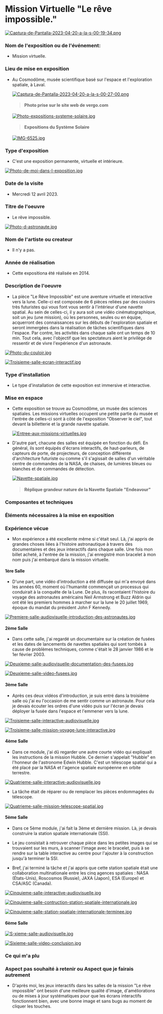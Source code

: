 # Mission Virtuelle "Le rêve impossible."

[![Captura-de-Pantalla-2023-04-20-a-la-s-00-19-34.png](https://i.postimg.cc/QMVzgK9V/Captura-de-Pantalla-2023-04-20-a-la-s-00-19-34.png)](https://postimg.cc/PLsKTxMk)

### Nom de l'exposition ou de l'événement:

- Mission virtuelle.

### Lieu de mise en exposition

- Au Cosmodôme, musée scientifique basé sur l'espace et l'exploration spatiale, à Laval.

  [![Captura-de-Pantalla-2023-04-20-a-la-s-00-27-00.png](https://i.postimg.cc/1zHpzv5q/Captura-de-Pantalla-2023-04-20-a-la-s-00-27-00.png)](https://postimg.cc/XZrZHc5j)
  > #### Photo prise sur le site web de vergo.com

  [![Photo-expositions-systeme-solaire.jpg](https://i.postimg.cc/VvWgRkrk/Photo-expositions-systeme-solaire.jpg)](https://postimg.cc/gLr3cdHC)
  > #### Expositions du Système Solaire
  
  [![IMG-6525.jpg](https://i.postimg.cc/mrNSHbVh/IMG-6525.jpg)](https://postimg.cc/mckMxWvG)
  

### Type d'exposition 

- C'est une exposition permanente, virtuelle et intérieure. 

[![Photo-de-moi-dans-l-exposition.jpg](https://i.postimg.cc/13jQHCPq/Photo-de-moi-dans-l-exposition.jpg)](https://postimg.cc/68ng6h8W)

### Date de la visite

- Mercredi 12 avril 2023.

### Titre de l'oeuvre

- Le rêve impossible. 

[![Photo-d-astronaute.jpg](https://i.postimg.cc/MKJmFVq3/Photo-d-astronaute.jpg)](https://postimg.cc/XXx5ZZZ9)

### Nom de l'artiste ou createur

- Il n'y a pas. 

### Année de réalisation

- Cette expositiona été réalisée en 2014.

### Description de l'oeuvre

- La pièce "Le Rêve Impossible" est une aventure virtuelle et interactive vers la lune. Celle-ci est composée de 6 pièces reliées par des couloirs très futuristes qui vous font vous sentir à l'intérieur d'une navette spatial. Au sein de celles-ci, il y aura soit une vidéo cinématographique, soit un jeu (une mission), où les personnes, seules ou en équipe, acquerront des connaissances sur les débuts de l'exploration spatiale et seront immergées dans la réalisation de tâches scientifiques dans l'espace. Par contre, les activités dans chaque salle ont un temps de 10 min. Tout cela, avec l'objectif que les spectateurs aient le privilège de ressentir et de vivre l'expérience d'un astronaute.

[![Photo-du-couloir.jpg](https://i.postimg.cc/2SZ57gCh/Photo-du-couloir.jpg)](https://postimg.cc/zyq5JtbG)

[![Troisieme-salle-ecran-interactif.jpg](https://i.postimg.cc/tgRcbnhS/Troisieme-salle-ecran-interactif.jpg)](https://postimg.cc/Sn5d7s1C)

### Type d'installation

- Le type d'installation de cette exposition est immersive et interactive. 

### Mise en espace

- Cette exposition se trouve au Cosmodôme, un musée des sciences spatiales. Les missions virtuelles occupent une petite partie du musée et l'entrée de celles-ci sont à côté de l'exposition "Observer le ciel", tout devant la billetterie et la grande navette spatiale. 

  [![Entree-aux-missions-virtuelles.jpg](https://i.postimg.cc/jS2XgvdS/Entree-aux-missions-virtuelles.jpg)](https://postimg.cc/QFL1VQT2)
  

- D'autre part, chacune des salles est équipée en fonction du défi. En général, ils sont équipés d'écrans interactifs, de haut-parleurs, de capteurs de porte, de projecteurs, de conception différente d'architecture futuriste ou comme s'il s'agissait de salles d'un véritable centre de commandes de la NASA, de chaises, de lumières bleues ou blanches et de commandes de détection.

  [![Navette-spatiale.jpg](https://i.postimg.cc/0yv6ryhR/Navette-spatiale.jpg)](https://postimg.cc/dLWQxwq4)
  > #### Réplique grandeur nature de la Navette Spatiale "Endeavour"
  

### Composantes et techniques

### Éléments nécessaires à la mise en exposition

### Expérience vécue

- Mon expérience a été excellente même si c'était seul. Là, j'ai appris de grandes choses liées à l'histoire astronautique à travers des documentaires et des jeux interactifs dans chaque salle. Une fois mon billet acheté, à l'entrée de la mission, j'ai enregistré mon bracelet à mon nom puis j'ai embarqué dans la mission virtuelle.

#### 1ère Salle

- D'une part, une vidéo d'introduction a été diffusée qui m'a envoyé dans les années 60, moment où l'humanité commençait un processus qui conduirait à la conquête de la Lune. De plus, ils racontaient l'histoire du voyage des astronautes américains Neil Armstrong et Buzz Aldrin qui ont été les premiers hommes à marcher sur la lune le 20 juillet 1969, époque du mandat du président John F Kennedy.

[![Premiere-salle-audiovisuelle-introduction-des-astronautes.jpg](https://i.postimg.cc/fTFpxbQk/Premiere-salle-audiovisuelle-introduction-des-astronautes.jpg)](https://postimg.cc/rK1fTMmL)

#### 2ème Salle

- Dans cette salle, j'ai regardé un documentaire sur la création de fusées et les dates de lancements de navettes spatiales qui sont tombés à cause de problèmes techniques, comme c'était le 28 janvier 1986 et le 1er février 2003.

[![Deuxieme-salle-audiovisuelle-documentation-des-fusees.jpg](https://i.postimg.cc/dtzNhSGy/Deuxieme-salle-audiovisuelle-documentation-des-fusees.jpg)](https://postimg.cc/gnHH5sSz)

[![Deuxieme-salle-video-fusees.jpg](https://i.postimg.cc/Y9qdccBJ/Deuxieme-salle-video-fusees.jpg)](https://postimg.cc/JyvNJ2nq)

#### 3ème Salle

- Après ces deux vidéos d'introduction, je suis entré dans la troisième salle où j'ai eu l'occasion de me sentir comme un astronaute. Pour cela je devais écouter les ordres d'une vidéo puis sur l'écran je devais déployer la fusée dans l'espace et l'emmener vers la lune.

[![Troisieme-salle-interactive-audiovisuelle.jpg](https://i.postimg.cc/59XZjzDD/Troisieme-salle-interactive-audiovisuelle.jpg)](https://postimg.cc/YjwXsvrx)

[![Troisieme-salle-mission-voyage-lune-interactive.jpg](https://i.postimg.cc/qMfZR5sC/Troisieme-salle-mission-voyage-lune-interactive.jpg)](https://postimg.cc/BtgC7Nwq)

#### 4ème Salle

- Dans ce module, j'ai dû regarder une autre courte vidéo qui expliquait les instructions de la mission Hubble. Ce dernier s'appelait "Hubble" en l'honneur de l'astronome Edwin Hubble. C'est un télescope spatial qui a été placé par la NASA et l'agence spatiale européenne en orbite terrestre.

[![Quatrieme-salle-interactive-audiovisuelle.jpg](https://i.postimg.cc/rpYfLnys/Quatrieme-salle-interactive-audiovisuelle.jpg)](https://postimg.cc/JyZNNQkC)

- La tâche était de réparer ou de remplacer les pièces endommagées du télescope.

[![Quatrieme-salle-mission-telescope-spatial.jpg](https://i.postimg.cc/cHgX1R6m/Quatrieme-salle-mission-telescope-spatial.jpg)](https://postimg.cc/2bY42BQb)

#### 5ème Salle

- Dans ce 5ème module, j'ai fait la 3ème et dernière mission. Là, je devais construire la station spatiale internationale (SSI).

-   Le jeu consistait à retrouver chaque pièce dans les petites images qui se trouvaient sur les murs, à scanner l'image avec le bracelet, puis à se rendre sur la table interactive au centre pour l'ajouter à la construction jusqu'à terminer la SSI.

- Bref, j'ai terminé la tâche et j'ai appris que cette station spatiale était une collaboration multinationale entre les cinq agences spatiales : NASA (États-Unis), Roscosmos (Russie), JAXA (Japon), ESA (Europe) et CSA/ASC (Canada).

[![Cinquieme-salle-interactive-audiovisuelle.jpg](https://i.postimg.cc/fThBZ0sc/Cinquieme-salle-interactive-audiovisuelle.jpg)](https://postimg.cc/grNvHjnj)

[![Cinquieme-salle-contruction-station-spatiale-internationale.jpg](https://i.postimg.cc/Dwv64k8m/Cinquieme-salle-contruction-station-spatiale-internationale.jpg)](https://postimg.cc/TpsgBsjX)

[![Cinquieme-salle-station-spatiale-internationale-terminee.jpg](https://i.postimg.cc/sXh4C30H/Cinquieme-salle-station-spatiale-internationale-terminee.jpg)](https://postimg.cc/VrzCjPwX)

#### 6ème Salle

[![S-xieme-salle-audiovisuelle.jpg](https://i.postimg.cc/tCyt8QdD/S-xieme-salle-audiovisuelle.jpg)](https://postimg.cc/w3fmsrGs)

[![Sixieme-salle-video-conclusion.jpg](https://i.postimg.cc/fRqc3VGg/Sixieme-salle-video-conclusion.jpg)](https://postimg.cc/sMSQqgDp)

### Ce qui  m'a plu

### Aspect pas souhaité à retenir ou Aspect que je fairais autrement

- D'après moi, les jeux interactifs dans les salles de la mission "Le rêve impossible" ont besoin d'une meilleure qualité d'image, d'améliorations ou de mises à jour systématiques pour que les écrans interactifs fonctionnent bien, avec une bonne image et sans bugs au moment de cliquer les touches. 

